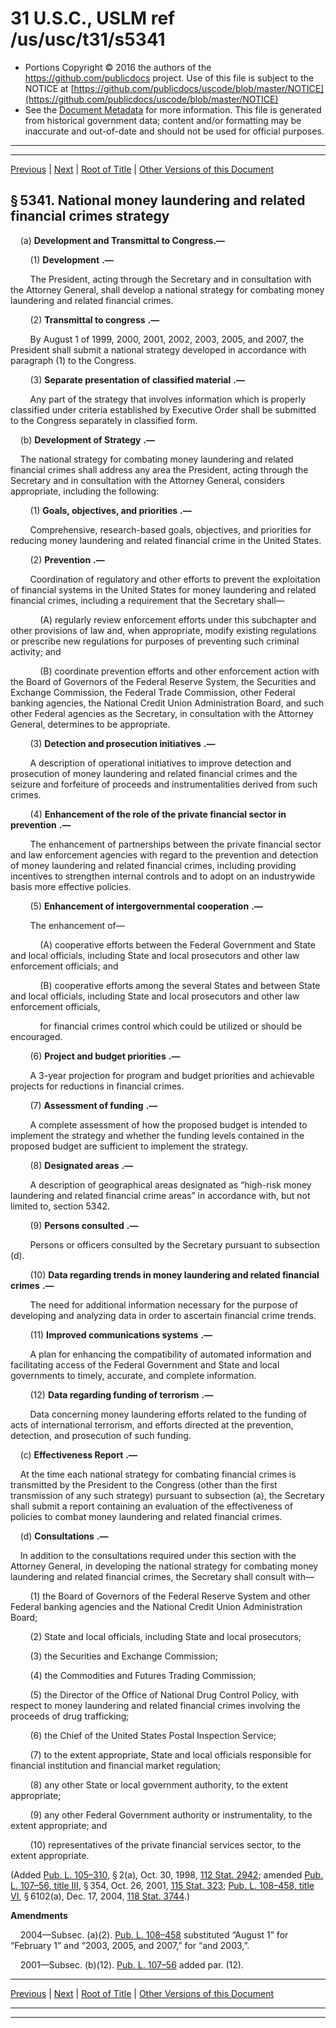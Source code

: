 ---
---

# 31 U.S.C., USLM ref /us/usc/t31/s5341

* Portions Copyright © 2016 the authors of the https://github.com/publicdocs project.
  Use of this file is subject to the NOTICE at [https://github.com/publicdocs/uscode/blob/master/NOTICE](https://github.com/publicdocs/uscode/blob/master/NOTICE)
* See the [Document Metadata](././../../../../../../..//README.md) for more information.
  This file is generated from historical government data; content and/or formatting may be inaccurate and out-of-date and should not be used for official purposes.

----------
----------

[Previous](./../../../../../../..//us/usc/t31/stIV/ch53/schIII/pt1/m__us_usc_t31_stIV_ch53_schIII_pt1.md) | [Next](./../../../../../../..//us/usc/t31/stIV/ch53/schIII/pt1/m__us_usc_t31_s5342.md) | [Root of Title](./../../../../../../../) | [Other Versions of this Document](https://publicdocs.github.io/go/links?ns=uslm&ref=%2Fus%2Fusc%2Ft31%2Fs5341)

## § 5341. National money laundering and related financial crimes strategy

    (a) __Development and Transmittal to Congress.—__ 

        (1)  __Development__  __.—__ 

        The President, acting through the Secretary and in consultation with the Attorney General, shall develop a national strategy for combating money laundering and related financial crimes.

        (2)  __Transmittal to congress__  __.—__ 

        By August 1 of 1999, 2000, 2001, 2002, 2003, 2005, and 2007, the President shall submit a national strategy developed in accordance with paragraph (1) to the Congress.

        (3)  __Separate presentation of classified material__  __.—__ 

        Any part of the strategy that involves information which is properly classified under criteria established by Executive Order shall be submitted to the Congress separately in classified form.

    (b)  __Development of Strategy__  __.—__ 

    The national strategy for combating money laundering and related financial crimes shall address any area the President, acting through the Secretary and in consultation with the Attorney General, considers appropriate, including the following:

        (1)  __Goals, objectives, and priorities__  __.—__ 

        Comprehensive, research-based goals, objectives, and priorities for reducing money laundering and related financial crime in the United States.

        (2)  __Prevention__  __.—__ 

        Coordination of regulatory and other efforts to prevent the exploitation of financial systems in the United States for money laundering and related financial crimes, including a requirement that the Secretary shall—

            (A) regularly review enforcement efforts under this subchapter and other provisions of law and, when appropriate, modify existing regulations or prescribe new regulations for purposes of preventing such criminal activity; and

            (B) coordinate prevention efforts and other enforcement action with the Board of Governors of the Federal Reserve System, the Securities and Exchange Commission, the Federal Trade Commission, other Federal banking agencies, the National Credit Union Administration Board, and such other Federal agencies as the Secretary, in consultation with the Attorney General, determines to be appropriate.

        (3)  __Detection and prosecution initiatives__  __.—__ 

        A description of operational initiatives to improve detection and prosecution of money laundering and related financial crimes and the seizure and forfeiture of proceeds and instrumentalities derived from such crimes.

        (4)  __Enhancement of the role of the private financial sector in prevention__  __.—__ 

        The enhancement of partnerships between the private financial sector and law enforcement agencies with regard to the prevention and detection of money laundering and related financial crimes, including providing incentives to strengthen internal controls and to adopt on an industrywide basis more effective policies.

        (5)  __Enhancement of intergovernmental cooperation__  __.—__ 

        The enhancement of—

            (A) cooperative efforts between the Federal Government and State and local officials, including State and local prosecutors and other law enforcement officials; and

            (B) cooperative efforts among the several States and between State and local officials, including State and local prosecutors and other law enforcement officials,

            for financial crimes control which could be utilized or should be encouraged.

        (6)  __Project and budget priorities__  __.—__ 

        A 3-year projection for program and budget priorities and achievable projects for reductions in financial crimes.

        (7)  __Assessment of funding__  __.—__ 

        A complete assessment of how the proposed budget is intended to implement the strategy and whether the funding levels contained in the proposed budget are sufficient to implement the strategy.

        (8)  __Designated areas__  __.—__ 

        A description of geographical areas designated as “high-risk money laundering and related financial crime areas” in accordance with, but not limited to, section 5342.

        (9)  __Persons consulted__  __.—__ 

        Persons or officers consulted by the Secretary pursuant to subsection (d).

        (10)  __Data regarding trends in money laundering and related financial crimes__  __.—__ 

        The need for additional information necessary for the purpose of developing and analyzing data in order to ascertain financial crime trends.

        (11)  __Improved communications systems__  __.—__ 

        A plan for enhancing the compatibility of automated information and facilitating access of the Federal Government and State and local governments to timely, accurate, and complete information.

        (12)  __Data regarding funding of terrorism__  __.—__ 

        Data concerning money laundering efforts related to the funding of acts of international terrorism, and efforts directed at the prevention, detection, and prosecution of such funding.

    (c)  __Effectiveness Report__  __.—__ 

    At the time each national strategy for combating financial crimes is transmitted by the President to the Congress (other than the first transmission of any such strategy) pursuant to subsection (a), the Secretary shall submit a report containing an evaluation of the effectiveness of policies to combat money laundering and related financial crimes.

    (d)  __Consultations__  __.—__ 

    In addition to the consultations required under this section with the Attorney General, in developing the national strategy for combating money laundering and related financial crimes, the Secretary shall consult with—

        (1) the Board of Governors of the Federal Reserve System and other Federal banking agencies and the National Credit Union Administration Board;

        (2) State and local officials, including State and local prosecutors;

        (3) the Securities and Exchange Commission;

        (4) the Commodities and Futures Trading Commission;

        (5) the Director of the Office of National Drug Control Policy, with respect to money laundering and related financial crimes involving the proceeds of drug trafficking;

        (6) the Chief of the United States Postal Inspection Service;

        (7) to the extent appropriate, State and local officials responsible for financial institution and financial market regulation;

        (8) any other State or local government authority, to the extent appropriate;

        (9) any other Federal Government authority or instrumentality, to the extent appropriate; and

        (10) representatives of the private financial services sector, to the extent appropriate.

(Added [Pub. L. 105–310][/us/pl/105/310], § 2(a), Oct. 30, 1998, [112 Stat. 2942][/us/stat/112/2942]; amended [Pub. L. 107–56, title III][/us/pl/107/56/tIII], § 354, Oct. 26, 2001, [115 Stat. 323][/us/stat/115/323]; [Pub. L. 108–458, title VI][/us/pl/108/458/tVI], § 6102(a), Dec. 17, 2004, [118 Stat. 3744][/us/stat/118/3744].)

 __Amendments__ 

    2004—Subsec. (a)(2). [Pub. L. 108–458][/us/pl/108/458] substituted “August 1” for “February 1” and “2003, 2005, and 2007,” for “and 2003,”.

    2001—Subsec. (b)(12). [Pub. L. 107–56][/us/pl/107/56] added par. (12).

----------

[Previous](./../../../../../../..//us/usc/t31/stIV/ch53/schIII/pt1/m__us_usc_t31_stIV_ch53_schIII_pt1.md) | [Next](./../../../../../../..//us/usc/t31/stIV/ch53/schIII/pt1/m__us_usc_t31_s5342.md) | [Root of Title](./../../../../../../../) | [Other Versions of this Document](https://publicdocs.github.io/go/links?ns=uslm&ref=%2Fus%2Fusc%2Ft31%2Fs5341)

----------
----------

[/us/pl/105/310]: https://publicdocs.github.io/go/links?ns=uslm&ref=%2Fus%2Fpl%2F105%2F310
[/us/stat/112/2942]: https://publicdocs.github.io/go/links?ns=uslm&ref=%2Fus%2Fstat%2F112%2F2942
[/us/pl/107/56/tIII]: https://publicdocs.github.io/go/links?ns=uslm&ref=%2Fus%2Fpl%2F107%2F56%2FtIII
[/us/stat/115/323]: https://publicdocs.github.io/go/links?ns=uslm&ref=%2Fus%2Fstat%2F115%2F323
[/us/pl/108/458/tVI]: https://publicdocs.github.io/go/links?ns=uslm&ref=%2Fus%2Fpl%2F108%2F458%2FtVI
[/us/stat/118/3744]: https://publicdocs.github.io/go/links?ns=uslm&ref=%2Fus%2Fstat%2F118%2F3744
[/us/pl/108/458]: https://publicdocs.github.io/go/links?ns=uslm&ref=%2Fus%2Fpl%2F108%2F458
[/us/pl/107/56]: https://publicdocs.github.io/go/links?ns=uslm&ref=%2Fus%2Fpl%2F107%2F56



